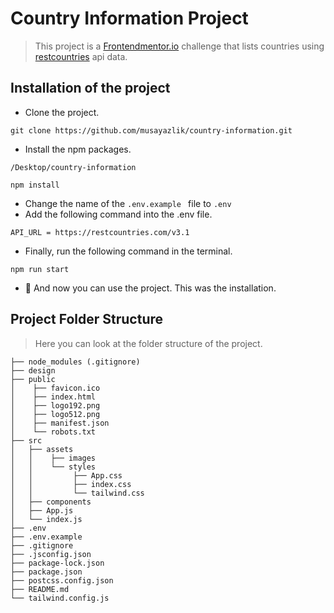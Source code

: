 # Country Information Project

> This project is a [Frontendmentor.io](https://frontendmentor.io) challenge that lists countries using [restcountries](https://restcountries.com/) api data.

## Installation of the project

- Clone the project.

```
git clone https://github.com/musayazlik/country-information.git
```

- Install the npm packages.

```
/Desktop/country-information

npm install
```

- Change the name of the `.env.example ` file to `.env`
- Add the following command into the .env file.

```
API_URL = https://restcountries.com/v3.1
```

- Finally, run the following command in the terminal.

```
npm run start
```

- 🎉 And now you can use the project. This was the installation.

## Project Folder Structure

> Here you can look at the folder structure of the project.

```
├── node_modules (.gitignore)
├── design
├── public
│    ├── favicon.ico
│    ├── index.html
│    ├── logo192.png
│    ├── logo512.png
│    ├── manifest.json
│    └── robots.txt
├── src
│   ├── assets
│   │    ├── images
│   │    └── styles
│   │         ├── App.css
│   │         ├── index.css
│   │         └── tailwind.css
│   ├── components
│   ├── App.js
│   └── index.js
├── .env
├── .env.example
├── .gitignore
├── .jsconfig.json
├── package-lock.json
├── package.json
├── postcss.config.json
├── README.md
└── tailwind.config.js
```
